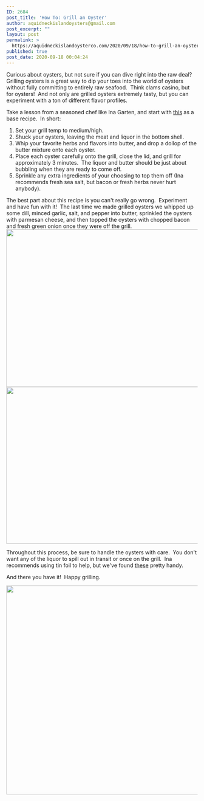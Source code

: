 ```yaml
---
ID: 2684
post_title: 'How To: Grill an Oyster'
author: aquidneckislandoysters@gmail.com
post_excerpt: ""
layout: post
permalink: >
  https://aquidneckislandoysterco.com/2020/09/18/how-to-grill-an-oyster/
published: true
post_date: 2020-09-18 00:04:24
---
```

Curious about oysters, but not sure if you can dive right into the raw deal?  Grilling oysters is a great way to dip your toes into the world of oysters without fully committing to entirely raw seafood.  Think clams casino, but for oysters!  And not only are grilled oysters extremely tasty, but you can experiment with a ton of different flavor profiles.

Take a lesson from a seasoned chef like Ina Garten, and start with <a href="https://www.foodnetwork.com/recipes/ina-garten/grilled-oysters-with-lemon-dill-butter-6614217">this</a> as a base recipe.  In short:
<ol>
 	<li>Set your grill temp to medium/high.</li>
 	<li>Shuck your oysters, leaving the meat and liquor in the bottom shell.</li>
 	<li>Whip your favorite herbs and flavors into butter, and drop a dollop of the butter mixture onto each oyster.</li>
 	<li>Place each oyster carefully onto the grill, close the lid, and grill for approximately 3 minutes.  The liquor and butter should be just about bubbling when they are ready to come off.</li>
 	<li>Sprinkle any extra ingredients of your choosing to top them off (Ina recommends fresh sea salt, but bacon or fresh herbs never hurt anybody).</li>
</ol>
The best part about this recipe is you can't really go wrong.  Experiment and have fun with it!  The last time we made grilled oysters we whipped up some dill, minced garlic, salt, and pepper into butter, sprinkled the oysters with parmesan cheese, and then topped the oysters with chopped bacon and fresh green onion once they were off the grill.

<img class=" wp-image-2688 aligncenter" src="https://aquidneckislandoysterco.com/wp-content/uploads/2020/09/Grilled-oysters-uncooked.jpg" alt="" width="622" height="415" />
<img class=" wp-image-2686 aligncenter" src="https://aquidneckislandoysterco.com/wp-content/uploads/2020/09/Grilled-oyster-uncooked-upclose.jpg" alt="" width="620" height="413" />

Throughout this process, be sure to handle the oysters with care.  You don't want any of the liquor to spill out in transit or once on the grill.  Ina recommends using tin foil to help, but we've found <a href="https://www.amazon.com/Outset-76471-Stainless-Grillable-Metallic/dp/B07N4MJKFV/ref=sr_1_1_sspa?dchild=1&amp;keywords=metal+oyster+shells&amp;qid=1600387203&amp;sr=8-1-spons&amp;psc=1&amp;spLa=ZW5jcnlwdGVkUXVhbGlmaWVyPUFFTzZIRkxRUkVEUTQmZW5jcnlwdGVkSWQ9QTAzMzExNzkyVEZSUzBHSTYyN1QzJmVuY3J5cHRlZEFkSWQ9QTA0NTgxMjUyWDM4MldEOVRWVTZCJndpZGdldE5hbWU9c3BfYXRmJmFjdGlvbj1jbGlja1JlZGlyZWN0JmRvTm90TG9nQ2xpY2s9dHJ1ZQ==">these</a> pretty handy.

And there you have it!  Happy grilling.

<img class=" wp-image-2687 aligncenter" src="https://aquidneckislandoysterco.com/wp-content/uploads/2020/09/Grilled-oysters-cooked.jpg" alt="" width="550" height="550" />

&nbsp;
